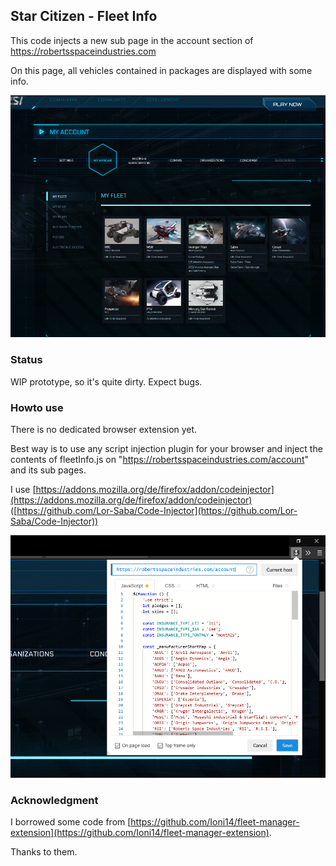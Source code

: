 ## Star Citizen - Fleet Info

This code injects a new sub page in the account section of https://robertsspaceindustries.com

On this page, all vehicles contained in packages are displayed with some info.

![example](example.jpg)

### Status

WIP prototype, so it's quite dirty. Expect bugs.

### Howto use

There is no dedicated browser extension yet.

Best way is to use any script injection plugin for your browser and inject the 
contents of fleetInfo.js on "https://robertsspaceindustries.com/account" and its sub pages.

I use [https://addons.mozilla.org/de/firefox/addon/codeinjector](https://addons.mozilla.org/de/firefox/addon/codeinjector)
([https://github.com/Lor-Saba/Code-Injector](https://github.com/Lor-Saba/Code-Injector))

![example](example_use.jpg)

### Acknowledgment

I borrowed some code from [https://github.com/Ioni14/fleet-manager-extension](https://github.com/Ioni14/fleet-manager-extension). 

Thanks to them.

